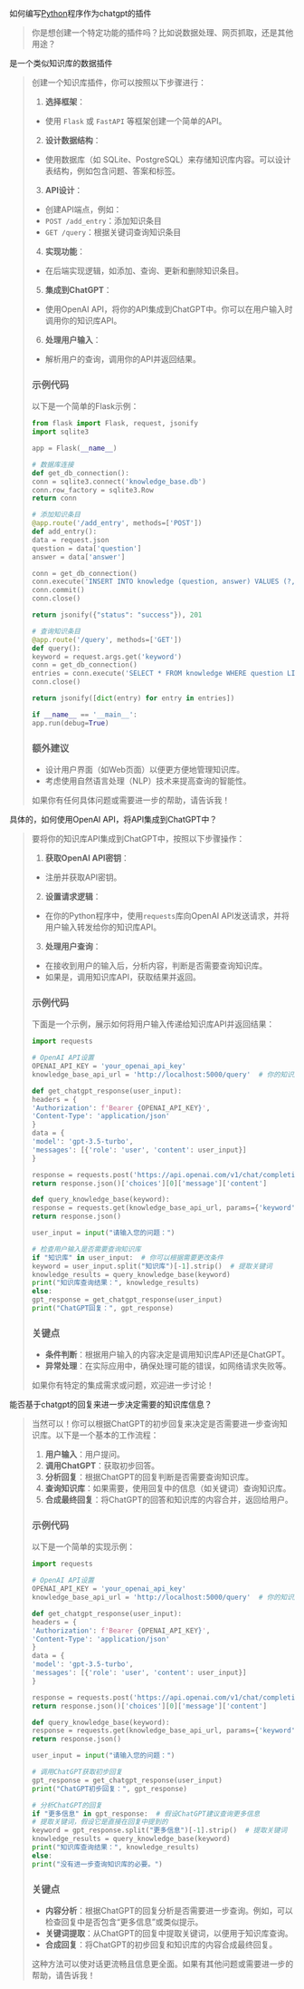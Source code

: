 
如何编写[Python](#Python)程序作为chatgpt的插件

> 你是想创建一个特定功能的插件吗？比如说数据处理、网页抓取，还是其他用途？

是一个类似知识库的数据插件

> 创建一个知识库插件，你可以按照以下步骤进行：
> 
> 1. **选择框架**：
> - 使用 `Flask` 或 `FastAPI` 等框架创建一个简单的API。
> 
> 2. **设计数据结构**：
> - 使用数据库（如 SQLite、PostgreSQL）来存储知识库内容。可以设计表结构，例如包含问题、答案和标签。
> 
> 3. **API设计**：
> - 创建API端点，例如：
> - `POST /add_entry`：添加知识条目
> - `GET /query`：根据关键词查询知识条目
> 
> 4. **实现功能**：
> - 在后端实现逻辑，如添加、查询、更新和删除知识条目。
> 
> 5. **集成到ChatGPT**：
> - 使用OpenAI API，将你的API集成到ChatGPT中。你可以在用户输入时调用你的知识库API。
> 
> 6. **处理用户输入**：
> - 解析用户的查询，调用你的API并返回结果。
> 
> ### 示例代码
> 
> 以下是一个简单的Flask示例：
> 
> ```python
> from flask import Flask, request, jsonify
> import sqlite3
> 
> app = Flask(__name__)
> 
> # 数据库连接
> def get_db_connection():
> conn = sqlite3.connect('knowledge_base.db')
> conn.row_factory = sqlite3.Row
> return conn
> 
> # 添加知识条目
> @app.route('/add_entry', methods=['POST'])
> def add_entry():
> data = request.json
> question = data['question']
> answer = data['answer']
> 
> conn = get_db_connection()
> conn.execute('INSERT INTO knowledge (question, answer) VALUES (?, ?)', (question, answer))
> conn.commit()
> conn.close()
> 
> return jsonify({"status": "success"}), 201
> 
> # 查询知识条目
> @app.route('/query', methods=['GET'])
> def query():
> keyword = request.args.get('keyword')
> conn = get_db_connection()
> entries = conn.execute('SELECT * FROM knowledge WHERE question LIKE ?', ('%' + keyword + '%',)).fetchall()
> conn.close()
> 
> return jsonify([dict(entry) for entry in entries])
> 
> if __name__ == '__main__':
> app.run(debug=True)
> ```
> 
> ### 额外建议
> 
> - 设计用户界面（如Web页面）以便更方便地管理知识库。
> - 考虑使用自然语言处理（NLP）技术来提高查询的智能性。
> 
> 如果你有任何具体问题或需要进一步的帮助，请告诉我！

具体的，如何使用OpenAI API，将API集成到ChatGPT中？

> 要将你的知识库API集成到ChatGPT中，按照以下步骤操作：
> 
> 1. **获取OpenAI API密钥**：
> - 注册并获取API密钥。
> 
> 2. **设置请求逻辑**：
> - 在你的Python程序中，使用`requests`库向OpenAI API发送请求，并将用户输入转发给你的知识库API。
> 
> 3. **处理用户查询**：
> - 在接收到用户的输入后，分析内容，判断是否需要查询知识库。
> - 如果是，调用知识库API，获取结果并返回。
> 
> ### 示例代码
> 
> 下面是一个示例，展示如何将用户输入传递给知识库API并返回结果：
> 
> ```python
> import requests
> 
> # OpenAI API设置
> OPENAI_API_KEY = 'your_openai_api_key'
> knowledge_base_api_url = 'http://localhost:5000/query'  # 你的知识库API地址
> 
> def get_chatgpt_response(user_input):
> headers = {
> 'Authorization': f'Bearer {OPENAI_API_KEY}',
> 'Content-Type': 'application/json'
> }
> data = {
> 'model': 'gpt-3.5-turbo',
> 'messages': [{'role': 'user', 'content': user_input}]
> }
> 
> response = requests.post('https://api.openai.com/v1/chat/completions', headers=headers, json=data)
> return response.json()['choices'][0]['message']['content']
> 
> def query_knowledge_base(keyword):
> response = requests.get(knowledge_base_api_url, params={'keyword': keyword})
> return response.json()
> 
> user_input = input("请输入您的问题：")
> 
> # 检查用户输入是否需要查询知识库
> if "知识库" in user_input:  # 你可以根据需要更改条件
> keyword = user_input.split("知识库")[-1].strip()  # 提取关键词
> knowledge_results = query_knowledge_base(keyword)
> print("知识库查询结果：", knowledge_results)
> else:
> gpt_response = get_chatgpt_response(user_input)
> print("ChatGPT回复：", gpt_response)
> ```
> 
> ### 关键点
> 
> - **条件判断**：根据用户输入的内容决定是调用知识库API还是ChatGPT。
> - **异常处理**：在实际应用中，确保处理可能的错误，如网络请求失败等。
> 
> 如果你有特定的集成需求或问题，欢迎进一步讨论！

能否基于chatgpt的回复来进一步决定需要的知识库信息？

> 当然可以！你可以根据ChatGPT的初步回复来决定是否需要进一步查询知识库。以下是一个基本的工作流程：
> 
> 1. **用户输入**：用户提问。
> 2. **调用ChatGPT**：获取初步回答。
> 3. **分析回复**：根据ChatGPT的回复判断是否需要查询知识库。
> 4. **查询知识库**：如果需要，使用回复中的信息（如关键词）查询知识库。
> 5. **合成最终回复**：将ChatGPT的回答和知识库的内容合并，返回给用户。
> 
> ### 示例代码
> 
> 以下是一个简单的实现示例：
> 
> ```python
> import requests
> 
> # OpenAI API设置
> OPENAI_API_KEY = 'your_openai_api_key'
> knowledge_base_api_url = 'http://localhost:5000/query'  # 你的知识库API地址
> 
> def get_chatgpt_response(user_input):
> headers = {
> 'Authorization': f'Bearer {OPENAI_API_KEY}',
> 'Content-Type': 'application/json'
> }
> data = {
> 'model': 'gpt-3.5-turbo',
> 'messages': [{'role': 'user', 'content': user_input}]
> }
> 
> response = requests.post('https://api.openai.com/v1/chat/completions', headers=headers, json=data)
> return response.json()['choices'][0]['message']['content']
> 
> def query_knowledge_base(keyword):
> response = requests.get(knowledge_base_api_url, params={'keyword': keyword})
> return response.json()
> 
> user_input = input("请输入您的问题：")
> 
> # 调用ChatGPT获取初步回复
> gpt_response = get_chatgpt_response(user_input)
> print("ChatGPT初步回复：", gpt_response)
> 
> # 分析ChatGPT的回复
> if "更多信息" in gpt_response:  # 假设ChatGPT建议查询更多信息
> # 提取关键词，假设它是直接在回复中提到的
> keyword = gpt_response.split("更多信息")[-1].strip()  # 提取关键词
> knowledge_results = query_knowledge_base(keyword)
> print("知识库查询结果：", knowledge_results)
> else:
> print("没有进一步查询知识库的必要。")
> ```
> 
> ### 关键点
> 
> - **内容分析**：根据ChatGPT的回复分析是否需要进一步查询。例如，可以检查回复中是否包含“更多信息”或类似提示。
> - **关键词提取**：从ChatGPT的回复中提取关键词，以便用于知识库查询。
> - **合成回复**：将ChatGPT的初步回复和知识库的内容合成最终回复。
> 
> 这种方法可以使对话更流畅且信息更全面。如果有其他问题或需要进一步的帮助，请告诉我！
